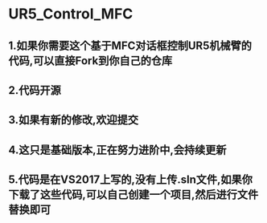 # UR5_Control_MFC
## 1.如果你需要这个基于MFC对话框控制UR5机械臂的代码,可以直接Fork到你自己的仓库
## 2.代码开源
## 3.如果有新的修改,欢迎提交
## 4.这只是基础版本,正在努力进阶中,会持续更新
## 5.代码是在VS2017上写的,没有上传.sln文件,如果你下载了这些代码,可以自己创建一个项目,然后进行文件替换即可
